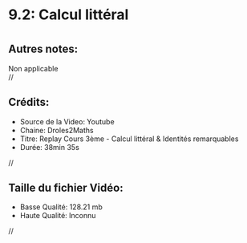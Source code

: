 
9.2: Calcul littéral
====================

# 

## Autres notes:


Non applicable  
//
## **Crédits:**

- Source de la Video: Youtube
- Chaine: Droles2Maths
- Titre: Replay Cours 3ème - Calcul littéral & Identités remarquables
- Durée: 38min 35s
  
//
## Taille du fichier Vidéo:

- Basse Qualité: 128.21 mb
- Haute Qualité: Inconnu
  
//